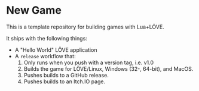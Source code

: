 # New Game

This is a template repository for building games with Lua+LÖVE.

It ships with the following things:
 - A "Hello World" LÖVE application
 - A `release` workflow that:
    1. Only runs when you push with a version tag, i.e. v1.0
    2. Builds the game for LÖVE/Linux, Windows (32-, 64-bit), and MacOS.
    3. Pushes builds to a GitHub release.
    4. Pushes builds to an Itch.IO page.
